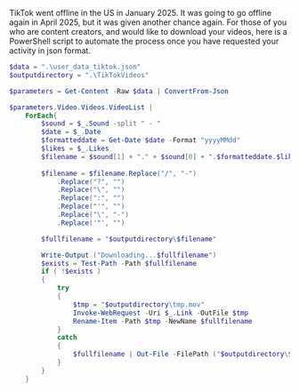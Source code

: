 ﻿---
layout: post
author: Shane Skiles
tags: [tiktok, video, download]
---

TikTok went offline in the US in January 2025. It was going to go offline again 
in April 2025, but it was given another chance again. For those of you who are 
content creators, and would like to download your videos, here is a PowerShell 
script to automate the process once you have requested your activity in json format.

```powershell
$data = ".\user_data_tiktok.json"
$outputdirectory = ".\TikTokVideos"

$parameters = Get-Content -Raw $data | ConvertFrom-Json

$parameters.Video.Videos.VideoList |
    ForEach{
        $sound = $_.Sound -split " - "
        $date = $_.Date
        $formatteddate = Get-Date $date -Format "yyyyMMdd"
        $likes = $_.Likes
        $filename = $sound[1] + "." + $sound[0] + ".$formatteddate.$likes.mov"
        
        $filename = $filename.Replace("/", "-")
            .Replace("?", "")
            .Replace("\", "")
            .Replace(":", "")
            .Replace("'", "")
            .Replace("\", "-")
            .Replace('"', "")

        $fullfilename = "$outputdirectory\$filename"

        Write-Output ("Downloading...$fullfilename")
        $exists = Test-Path -Path $fullfilename
        if ( !$exists ) 
        {
            try
            {
                $tmp = "$outputdirectory\tmp.mov"
                Invoke-WebRequest -Uri $_.Link -OutFile $tmp
                Rename-Item -Path $tmp -NewName $fullfilename
            }
            catch
            { 
                $fullfilename | Out-File -FilePath ("$outputdirectory\$formatteddate.$likes.txt")
            }
        }
    }
```